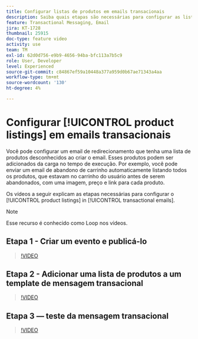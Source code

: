 ```yaml
---
title: Configurar listas de produtos em emails transacionais
description: Saiba quais etapas são necessárias para configurar as listas de produtos em emails transacionais.
feature: Transactional Messaging, Email
jira: KT-1728
thumbnail: 25915
doc-type: feature video
activity: use
team: TM
exl-id: 62d0d756-e9b9-4656-94ba-bfc113a7b5c9
role: User, Developer
level: Experienced
source-git-commit: c84867ef59a10448a377a959d0b67ae71343a4aa
workflow-type: tm+mt
source-wordcount: '130'
ht-degree: 4%

---
```


# Configurar [!UICONTROL product listings] em emails transacionais

Você pode configurar um email de redirecionamento que tenha uma lista de produtos desconhecidos ao criar o email. Esses produtos podem ser adicionados da carga no tempo de execução. Por exemplo, você pode enviar um email de abandono de carrinho automaticamente listando todos os produtos, que estavam no carrinho do usuário antes de serem abandonados, com uma imagem, preço e link para cada produto.

Os vídeos a seguir explicam as etapas necessárias para configurar o [!UICONTROL product listings] in [!UICONTROL transactional emails].

>[!NOTE]
>
>Esse recurso é conhecido como Loop nos vídeos.

## Etapa 1 - Criar um evento e publicá-lo

>[!VIDEO](https://video.tv.adobe.com/v/25914?quality=12&learn=on)

## Etapa 2 - Adicionar uma lista de produtos a um template de mensagem transacional

>[!VIDEO](https://video.tv.adobe.com/v/25915?quality=12&learn=on)

## Etapa 3 — teste da mensagem transacional

>[!VIDEO](https://video.tv.adobe.com/v/25916?quality=12&learn=on)
